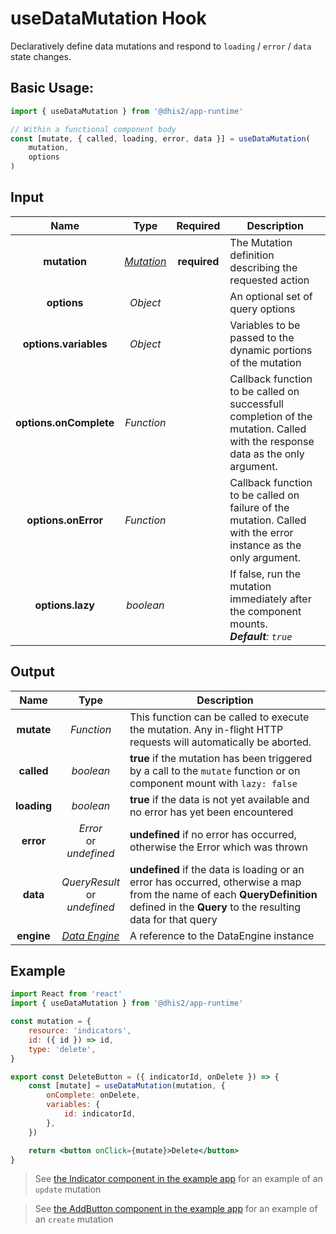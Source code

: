 # useDataMutation Hook

Declaratively define data mutations and respond to `loading` / `error` / `data` state changes.

## Basic Usage:

```jsx
import { useDataMutation } from '@dhis2/app-runtime'

// Within a functional component body
const [mutate, { called, loading, error, data }] = useDataMutation(
    mutation,
    options
)
```

## Input

|          Name          |                Type                |   Required   | Description                                                                                                                   |
| :--------------------: | :--------------------------------: | :----------: | ----------------------------------------------------------------------------------------------------------------------------- |
|      **mutation**      | [_Mutation_](../types/Mutation.md) | **required** | The Mutation definition describing the requested action                                                                       |
|      **options**       |              _Object_              |              | An optional set of query options                                                                                              |
| **options.variables**  |              _Object_              |              | Variables to be passed to the dynamic portions of the mutation                                                                |
| **options.onComplete** |             _Function_             |              | Callback function to be called on successfull completion of the mutation. Called with the response data as the only argument. |
|  **options.onError**   |             _Function_             |              | Callback function to be called on failure of the mutation. Called with the error instance as the only argument.               |
|    **options.lazy**    |             _boolean_              |              | If false, run the mutation immediately after the component mounts.<br/>_**Default**: `true`_                                  |

## Output

|    Name     |                    Type                    | Description                                                                                                                                                                            |
| :---------: | :----------------------------------------: | -------------------------------------------------------------------------------------------------------------------------------------------------------------------------------------- |
| **mutate**  |                 _Function_                 | This function can be called to execute the mutation. Any in-flight HTTP requests will automatically be aborted.                                                                        |
| **called**  |                 _boolean_                  | **true** if the mutation has been triggered by a call to the `mutate` function or on component mount with `lazy: false`                                                                |
| **loading** |                 _boolean_                  | **true** if the data is not yet available and no error has yet been encountered                                                                                                        |
|  **error**  |       _Error_<br/>or<br/>_undefined_       | **undefined** if no error has occurred, otherwise the Error which was thrown                                                                                                           |
|  **data**   |    _QueryResult_<br/>or<br/>_undefined_    | **undefined** if the data is loading or an error has occurred, otherwise a map from the name of each **QueryDefinition** defined in the **Query** to the resulting data for that query |
| **engine**  | [_Data Engine_](../advanced/DataEngine.md) | A reference to the DataEngine instance                                                                                                                                                 |

## Example

```jsx
import React from 'react'
import { useDataMutation } from '@dhis2/app-runtime'

const mutation = {
    resource: 'indicators',
    id: ({ id }) => id,
    type: 'delete',
}

export const DeleteButton = ({ indicatorId, onDelete }) => {
    const [mutate] = useDataMutation(mutation, {
        onComplete: onDelete,
        variables: {
            id: indicatorId,
        },
    })

    return <button onClick={mutate}>Delete</button>
}
```

> See [the Indicator component in the example app](https://github.com/dhis2/app-runtime/blob/master/examples/cra/src/components/Indicator.js) for an example of an `update` mutation

> See [the AddButton component in the example app](https://github.com/dhis2/app-runtime/blob/master/examples/cra/src/components/AddButton.js) for an example of an `create` mutation
